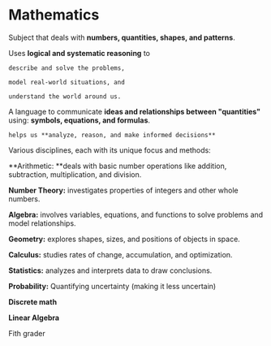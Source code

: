 # Mathematics

Subject that deals with **numbers, quantities, shapes, and patterns**. 

Uses **logical and systematic reasoning** to 

	describe and solve the problems, 
  
	model real-world situations, and 
  
	understand the world around us.
A language to communicate **ideas and relationships between "quantities"** using: **symbols, equations, and formulas**. 

	helps us **analyze, reason, and make informed decisions** 

Various disciplines, each with its unique focus and methods:

**Arithmetic: **deals with basic number operations like addition, subtraction, multiplication, and division.

**Number Theory:** investigates properties of integers and other whole numbers.

**Algebra:** involves variables, equations, and functions to solve problems and model relationships.

**Geometry:** explores shapes, sizes, and positions of objects in space.

**Calculus:** studies rates of change, accumulation, and optimization.

**Statistics:** analyzes and interprets data to draw conclusions.

**Probability:** Quantifying uncertainty (making it less uncertain)

**Discrete math**

**Linear Algebra**

Fith grader


